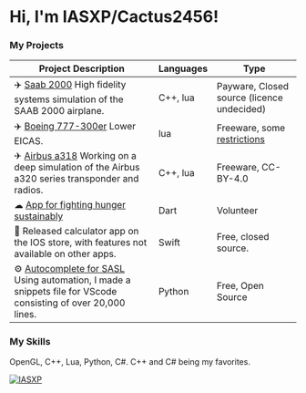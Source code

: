 # Hi, I'm IASXP/Cactus2456!


### My Projects
| Project Description | Languages | Type |
|---|---|---|
| ✈️ [Saab 2000](https://forums.x-plane.org/index.php?/forums/topic/250977-saab-2000-for-x-plane/&) High fidelity systems simulation of the SAAB 2000 airplane.  | C++, lua | Payware, Closed source (licence undecided) |
| ✈️ [Boeing 777-300er](https://github.com/Stratosphere-Studios/777-300ER) Lower EICAS. | lua | Freeware, some [restrictions](https://github.com/Stratosphere-Studios/777-300ER/blob/master/LICENSE) |
| ✈ [Airbus a318](https://github.com/x-bureau/Airbus-A318) Working on a deep simulation of the Airbus a320 series transponder and radios.   | C++, lua | Freeware, CC-BY-4.0 |
| ☁ [App for fighting hunger sustainably](https://hungerheroes.net/)| Dart | Volunteer |
| 📲 Released calculator app on the IOS store, with features not available on other apps. | Swift | Free, closed source. |
| ⚙ [Autocomplete for SASL](https://github.com/IASXP/SASL-for-vs-code) Using automation, I made a snippets file for VScode consisting of over 20,000 lines. | Python | Free, Open Source |


### My Skills
OpenGL, C++, Lua, Python, C#. C++ and C# being my favorites.


[![IASXP](https://github-readme-stats.vercel.app/api?username=IASXP)](https://github.com/IASXP)





<!--
**IASXP/IASXP** is a ✨ _special_ ✨ repository because its `README.md` (this file) appears on your GitHub profile.

Here are some ideas to get you started:

- 🔭 I’m currently working on ...
- 🌱 I’m currently learning ...
- 👯 I’m looking to collaborate on ...
- 🤔 I’m looking for help with ...
- 💬 Ask me about ...
- 📫 How to reach me: ...
- 😄 Pronouns: ...
- ⚡ Fun fact: ...
-->
